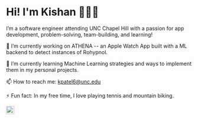 

<!--
**kpatl1/kpatl1** is a ✨ _special_ ✨ repository because its `README.md` (this file) appears on your GitHub profile.

Here are some ideas to get you started:

- 🔭 I’m currently working on ...
- 🌱 I’m currently learning ...
- 👯 I’m looking to collaborate on ...
- 🤔 I’m looking for help with ...
- 💬 Ask me about ...
- 📫 How to reach me: ...
- 😄 Pronouns: ...

-->


# Hi! I'm Kishan 👨🏽‍💻

I’m a software engineer attending UNC Chapel Hill with a passion for app development, problem-solving, team-building, and learning! 

🔭 I’m currently working on ATHENA -- an Apple Watch App built with a ML backend to detect instances of Rohypnol.

🌱 I’m currently learning Machine Learning strategies and ways to implement them in my personal projects. 

📫 How to reach me: kpatel6@unc.edu

⚡ Fun fact: In my free time, I love playing tennis and mountain biking.

<a href="https://www.linkedin.com/in/kishanpatel910/">
  <img align="left" alt="Kishan's LinkedIn" width="22px" src="https://raw.githubusercontent.com/peterthehan/peterthehan/master/assets/linkedin.svg" />
</a>
